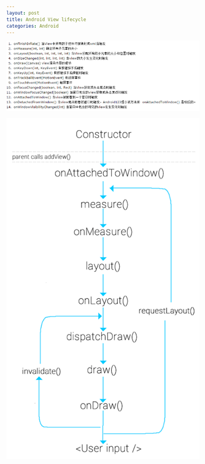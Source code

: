 ```yaml
---
layout: post
title: Android View lifecycle
categories: Android
---
```


![](/resources/image/lifecycle.PNG)

![](/resources/image/lifecycle2.png)